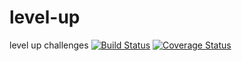# level-up
level up challenges
[![Build Status](https://travis-ci.org/joshNic/level-up.svg?branch=python)](https://travis-ci.org/joshNic/level-up)
[![Coverage Status](https://coveralls.io/repos/github/joshNic/level-up/badge.svg?branch=python)](https://coveralls.io/github/joshNic/level-up?branch=python)
